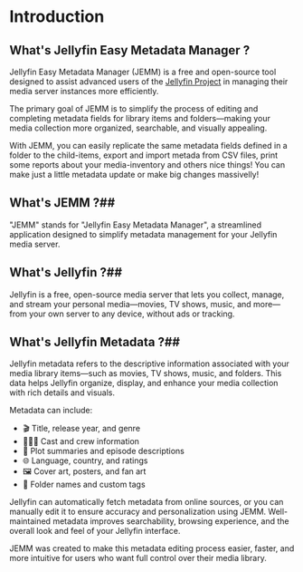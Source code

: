 # Introduction #

## What's Jellyfin Easy Metadata Manager ? ##

Jellyfin Easy Metadata Manager (JEMM) is a free and open-source tool designed to assist advanced users of the [Jellyfin Project](https://jellyfin.org/) in managing their media server instances more efficiently.

The primary goal of JEMM is to simplify the process of editing and completing metadata fields for library items and folders—making your media collection more organized, searchable, and visually appealing.

With JEMM, you can easily replicate the same metadata fields defined in a folder to the child-items, export and import metada from CSV files, print some reports about your media-inventory and others nice things! You can make just a little metadata update or make big changes massivelly!

## What's JEMM ?##
"JEMM" stands for "Jellyfin Easy Metadata Manager", a streamlined application designed to simplify metadata management for your Jellyfin media server. 

## What's Jellyfin ?##
Jellyfin is a free, open-source media server that lets you collect, manage, and stream your personal media—movies, TV shows, music, and more—from your own server to any device, without ads or tracking.

## What's Jellyfin Metadata ?##
Jellyfin metadata refers to the descriptive information associated with your media library items—such as movies, TV shows, music, and folders. This data helps Jellyfin organize, display, and enhance your media collection with rich details and visuals.

Metadata can include:

- 🎬 Title, release year, and genre
- 🧑‍🤝‍🧑 Cast and crew information
- 📝 Plot summaries and episode descriptions
- 🌐 Language, country, and ratings
- 🖼️ Cover art, posters, and fan art
- 📁 Folder names and custom tags

Jellyfin can automatically fetch metadata from online sources, or you can manually edit it to ensure accuracy and personalization using JEMM. Well-maintained metadata improves searchability, browsing experience, and the overall look and feel of your Jellyfin interface.

JEMM was created to make this metadata editing process easier, faster, and more intuitive for users who want full control over their media library.
